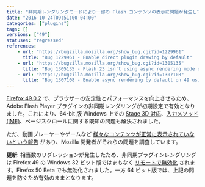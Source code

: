```yaml
---
title: "非同期レンダリングモードにより一部の Flash コンテンツの表示に問題が発生しています"
date: "2016-10-24T09:51:00-04:00"
categories: ["plugins"]
tags: []
versions: ["49"]
statuses: "regressed"
references:
    - url: "https://bugzilla.mozilla.org/show_bug.cgi?id=1229961"
      title: "Bug 1229961 - Enable direct plugin drawing by default"
    - url: "https://bugzilla.mozilla.org/show_bug.cgi?id=1305135"
      title: "Bug 1305135 - Flash 23 isn't using async rendering mode on release channels"
    - url: "https://bugzilla.mozilla.org/show_bug.cgi?id=1307108"
      title: "Bug 1307108 - Enable async rendering by default on 49 using a system addon"
---
```

[Firefox 49.0.2](https://www.mozilla.org/ja/firefox/49.0.2/releasenotes/) で、ブラウザーの安定性とパフォーマンスを向上させるため、Adobe Flash Player プラグインの非同期レンダリングが初期設定で有効となりました。これにより、64-bit 版 Windows 上での [Stage 3D 対応](https://www.fxsitecompat.com/ja/docs/2016/flash-is-forced-windowless-mode-on-firefox-for-64-bit-windows-affecting-stage-3d/)、[入力メソッド (IME)](https://bugzilla.mozilla.org/show_bug.cgi?id=1301486)、ページスクロールに関する既知の問題も解決されました。

ただ、動画プレーヤーやゲームなど [様々なコンテンツが正常に表示されていないという報告](https://bugzilla.mozilla.org/showdependencytree.cgi?id=1229961&maxdepth=1&hide_resolved=0) があり、Mozilla 開発者がそれらの問題を調査しています。

**更新**: 相当数のリグレッションが発生したため、非同期プラグインレンダリングは Firefox 49 の Windows 32 ビット版ではまもなく [リモートで無効化](https://bugzilla.mozilla.org/show_bug.cgi?id=1312528) されます。Firefox 50 Beta でも無効化されました。一方 64 ビット版では、上記の問題を防ぐため有効のままとなります。
